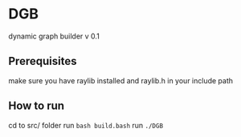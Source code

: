 # DGB
dynamic graph builder v 0.1

## Prerequisites
make sure you have raylib installed and raylib.h in your include path

## How to run
cd to src/ folder
run `bash build.bash`
run `./DGB`
